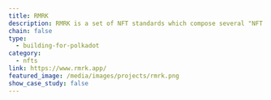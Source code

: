 ```yaml
---
title: RMRK
description: RMRK is a set of NFT standards which compose several "NFT 2.0 lego" primitives currently existing in 3 formats - Kusama, EVM and FRAME pallet implementation.
chain: false
type:
  - building-for-polkadot
category:
  - nfts
link: https://www.rmrk.app/
featured_image: /media/images/projects/rmrk.png
show_case_study: false
---
```

